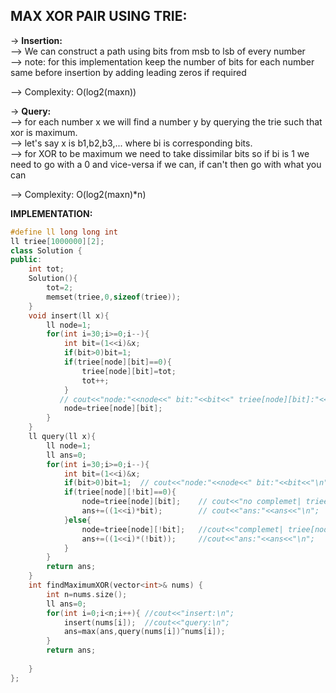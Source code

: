 **MAX XOR PAIR USING TRIE:**
--

-> **Insertion:**\
--> We can construct a path using bits from msb to lsb of every number\
--> note: for this implementation keep the number of bits for each number same before insertion by adding leading zeros if required 

--> Complexity: O(log2(maxn))

-> **Query:**\
--> for each number x we will find a number y by querying the trie such that xor is maximum.\
--> let's say x is b1,b2,b3,... where bi is corresponding bits. \
--> for XOR to be maximum we need to take dissimilar bits so if bi is 1 we need to go with a 0 and vice-versa if we can, if can't then go with what you can 

--> Complexity: O(log2(maxn)*n)

**IMPLEMENTATION:**
```cpp
#define ll long long int
ll triee[1000000][2];
class Solution {
public:
    int tot;
    Solution(){
        tot=2;
        memset(triee,0,sizeof(triee));
    }
    void insert(ll x){
        ll node=1;
        for(int i=30;i>=0;i--){
            int bit=(1<<i)&x;
            if(bit>0)bit=1;
            if(triee[node][bit]==0){
                triee[node][bit]=tot;
                tot++;
            }
           // cout<<"node:"<<node<<" bit:"<<bit<<" triee[node][bit]:"<<triee[node][bit]<<"\n";
            node=triee[node][bit];
        }
    }
    ll query(ll x){
        ll node=1;
        ll ans=0;
        for(int i=30;i>=0;i--){
            int bit=(1<<i)&x;
            if(bit>0)bit=1;  // cout<<"node:"<<node<<" bit:"<<bit<<"\n";
            if(triee[node][!bit]==0){
                node=triee[node][bit];    // cout<<"no complemet| triee[node][bit]:"<<triee[node][bit]<<"\n";
                ans+=((1<<i)*bit);        // cout<<"ans:"<<ans<<"\n";
            }else{
                node=triee[node][!bit];   //cout<<"complemet| triee[node][bit]:"<<triee[node][bit]<<"\n";
                ans+=((1<<i)*(!bit));     //cout<<"ans:"<<ans<<"\n";
            }
        }
        return ans;
    }
    int findMaximumXOR(vector<int>& nums) {
        int n=nums.size();
        ll ans=0;
        for(int i=0;i<n;i++){ //cout<<"insert:\n";
            insert(nums[i]);  //cout<<"query:\n";
            ans=max(ans,query(nums[i])^nums[i]);
        }
        return ans;
        
    }
};
```
